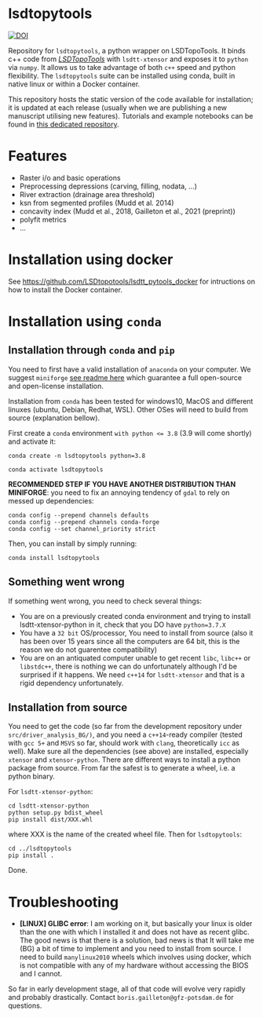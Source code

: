 # lsdtopytools

[![DOI](https://zenodo.org/badge/235968220.svg)](https://zenodo.org/badge/latestdoi/235968220)

Repository for `lsdtopytools`, a python wrapper on LSDTopoTools. It binds c++ code from [*LSDTopoTools*](https://github.com/LSDtopotools/LSDTopoTools2)  with `lsdtt-xtensor` and exposes it to `python` via `numpy`. It allows us to take advantage of both `c++` speed and python flexibility. The `lsdtopytools` suite can be installed using conda, built in native linux or within a Docker container.

This repository hosts the static version of the code available for installation; it is updated at each release (usually when we are publishing a new manuscript utilising new features). Tutorials and example notebooks can be found in [this dedicated repository](https://github.com/LSDtopotools/lsdtt_notebooks/tree/master/lsdtopytools).

# Features

- Raster i/o and basic operations
- Preprocessing depressions (carving, filling, nodata, ...)
- River extraction (drainage area threshold)
- ksn from segmented profiles (Mudd et al. 2014)
- concavity index (Mudd et al., 2018, Gailleton et al., 2021 (preprint))
- polyfit metrics
- ...

# Installation using docker

See https://github.com/LSDtopotools/lsdtt_pytools_docker for intructions on how to install the Docker container.

# Installation using `conda`

## Installation through `conda` and `pip`

You need to first have a valid installation of `anaconda` on your computer. We suggest `miniforge` [see readme here](https://github.com/conda-forge/miniforge) which guarantee a full open-source and open-license installation.

Installation from `conda` has been tested for windows10, MacOS and different linuxes (ubuntu, Debian, Redhat, WSL). Other OSes will need to build from source (explanation bellow).

First create a `conda` environment `with python <= 3.8` (3.9 will come shortly) and activate it:

```
conda create -n lsdtopytools python=3.8

conda activate lsdtopytools
```

**RECOMMENDED STEP IF YOU HAVE ANOTHER DISTRIBUTION THAN MINIFORGE**: you need to fix an annoying tendency of `gdal` to rely on messed up dependencies:
```
conda config --prepend channels defaults
conda config --prepend channels conda-forge
conda config --set channel_priority strict
```

Then, you can install by simply running:

```
conda install lsdtopytools
```

## Something went wrong

If something went wrong, you need to check several things:
- You are on a previously created conda environment and trying to install lsdtt-xtensor-python in it, check that you DO have `python=3.7.X`
- You have a `32 bit` OS/processor, You need to install from source (also it has been over 15 years since all the computers are 64 bit, this is the reason we do not guarentee compatibility)
- You are on an antiquated computer unable to get recent `libc`, `libc++` or `libstdc++`, there is nothing we can do unfortunately although I'd be surprised if it happens. We need `c++14` for `lsdtt-xtensor` and that is a rigid dependency unfortunately.

## Installation from source

You need to get the code (so far from the development repository under `src/driver_analysis_BG/)`, and you need a `c++14`-ready compiler (tested with `gcc 5+` and `MSVS` so far, should work with `clang`, theoretically `icc` as well). Make sure all the dependencies (see above) are installed, especially `xtensor` and `xtensor-python`. There are different ways to install a python package from source. From far the safest is to generate a wheel, i.e. a python binary.

For `lsdtt-xtensor-python`:

```
cd lsdtt-xtensor-python
python setup.py bdist_wheel
pip install dist/XXX.whl
```

where XXX is the name of the created wheel file.
Then for `lsdtopytools`:

```
cd ../lsdtopytools
pip install .
```
Done.

# Troubleshooting

- **[LINUX] GLIBC error**: I am working on it, but basically your linux is older than the one with which I installed it and does not have as recent glibc. The good news is that there is a solution, bad news is that It will take me (BG) a bit of time to implement and you need to install from source. I need to build `manylinux2010` wheels which involves using docker, which is not compatible with any of my hardware without accessing the BIOS and I cannot.

So far in early development stage, all of that code will evolve very rapidly and probably drastically. Contact `boris.gailleton@gfz-potsdam.de` for questions.


